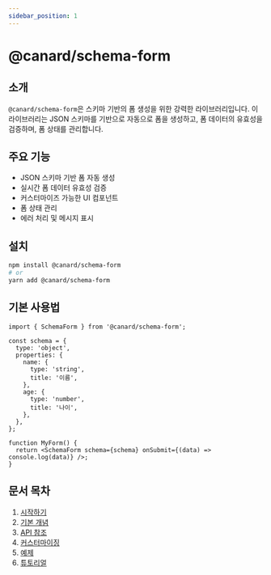 ```yaml
---
sidebar_position: 1
---
```


# @canard/schema-form

## 소개

`@canard/schema-form`은 스키마 기반의 폼 생성을 위한 강력한 라이브러리입니다. 이 라이브러리는 JSON 스키마를 기반으로 자동으로 폼을 생성하고, 폼 데이터의 유효성을 검증하며, 폼 상태를 관리합니다.

## 주요 기능

- JSON 스키마 기반 폼 자동 생성
- 실시간 폼 데이터 유효성 검증
- 커스터마이즈 가능한 UI 컴포넌트
- 폼 상태 관리
- 에러 처리 및 메시지 표시

## 설치

```bash
npm install @canard/schema-form
# or
yarn add @canard/schema-form
```

## 기본 사용법

```tsx
import { SchemaForm } from '@canard/schema-form';

const schema = {
  type: 'object',
  properties: {
    name: {
      type: 'string',
      title: '이름',
    },
    age: {
      type: 'number',
      title: '나이',
    },
  },
};

function MyForm() {
  return <SchemaForm schema={schema} onSubmit={(data) => console.log(data)} />;
}
```

## 문서 목차

1. [시작하기](./getting-started.md)
2. [기본 개념](./concepts.md)
3. [API 참조](./api.md)
4. [커스터마이징](./customization.md)
5. [예제](./examples.md)
6. [튜토리얼](./tutorials.md)
